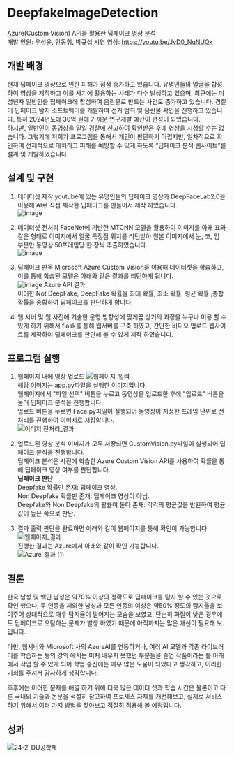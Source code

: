 # DeepfakeImageDetection
Azure(Custom Vision) API을 활용한 딥페이크 영상 분석   
개발 인원: 우성윤, 안동휘, 박규섭
시연 영상: https://youtu.be/JvD0_NqNUQk   

## 개발 배경
 현재 딥페이크 영상으로 인한 피해가 점점 증가하고 있습니다. 유명인들의 얼굴을 합성하여 영상을 제작하고 이를 사기에 활용하는 사례가 다수 발생하고 있으며, 최근에는 미성년자 일반인을 딥페이크에 합성하여 음란물로 만드는 사건도 증가하고 있습니다. 경찰이 딥페이크 탐지 소프트웨어를 개발하여 선거 범죄 및 음란물 확인을 진행하고 있습니다. 특히 2024년도에 30억 원에 가까운 연구개발 예산이 편성이 되었습니다.   
 하지만, 일반인이 동영상을 일일 경찰에 신고하여 확인받은 후에 영상을 시청할 수는 없습니다. 그렇기에 저희가 프로그램을 통해서 개인이 판단하기 어렵지만, 일차적으로 확인하여 선제적으로 대처하고 피해를 예방할 수 있게 하도록 “딥페이크 분석 웹사이트”를 설계 및 개발하였습니다.   
 
## 설계 및 구현
1. 데이터셋 제작
youtube에 있는 유명인들의 딥페이크 영상과 DeepFaceLab2.0을 이용해 AI로 직접 제작한 딥페이크를 만들어서 제작 하였습니다.   
![image](https://github.com/user-attachments/assets/2e35a447-22a9-4e09-8d40-c9d44578f66f)

2. 데이터셋 전처리
FaceNet에 기반한 MTCNN 모델을 활용하여 이미지를 아래 표와 같은 형태로 이미지에서 얼굴 특징점 위치를 리턴받아 원본 이미지에서 눈, 코, 입 부분만 동영상 50프레임당 한 장씩 추출하였습니다.   
![image](https://github.com/user-attachments/assets/65120949-5cac-4791-b969-c77b2b8b26c3)

3. 딥페이크 판독
Microsoft Azure Custom Vision을 이용해 데이터셋을 학습하고, 이를 통해 학습된 모델은 아래와 같은 결과를 리턴하게 됩니다.   
![image](https://github.com/user-attachments/assets/958c1040-485e-4195-8441-e743a3445cf9)
Azure API 결과   
이러한 Not DeepFake, DeepFake 확률을 최대 확률, 최소 확률, 평균 확률 ,총합 확률을 종합하여 딥페이크를 판단하게 합니다.

4. 웹 서버 및 웹
사전에 기술한 운영 방향성에 맞게끔 상기의 과정을 누구나 이용 할 수 있게 하기 위해서 flask를 통해 웹서버를 구축 하였고, 간단한 비디오 업로드 웹사이트를 제작하여 딥페이크를 판단해 볼 수 있게 제작 하였습니다.


## 프로그램 실행
1. 웹페이지 내에 영상 업로드
![웹페이지_입력](https://github.com/user-attachments/assets/094f682a-61a9-4673-9a83-187c73e0a056)   
해당 이미지는 app.py파일을 실행한 이미지입니다.   
웹페이지에서 "파일 선택" 버튼을 누르고 동영상을 업로드한 후에 "업로드" 버튼을 눌러 딥페이크 분석을 진행합니다.   
업로드 버튼을 누르면 Face.py파일이 실행되어 동영상이 지정한 프레임 단위로 전처리를 진행하여 이미지로 저장합니다.   
![이미지 전처리_결과](https://github.com/user-attachments/assets/16d75261-ca51-489d-a24f-26908fc8720e)   


2. 업로드된 영상 분석
이미지가 모두 저장되면 CustomVision.py파일이 실행되어 딥페이크 분석을 진행합니다.   
딥페이크 분석은 사전에 학습한 Azure Custom Vision API를 사용하여 확률을 통해 딥페이크 영상 여부를 판단합니다.   
**딥페이크 판단**   
Deepfake 확률만 존재: 딥페이크 영상.   
Non Deepfake 확률만 존재: 딥페이크 영상이 아님.   
Deepfake와 Non Deepfake의 활률이 둘다 존재: 각각의 평균값을 반환하여 평균값이 높은 쪽으로 판단.   

3. 결과 출력
판단을 완료하면 아래와 같이 웹페이지를 통해 확인이 가능합니다.   
![웹페이지_결과](https://github.com/user-attachments/assets/d802b01d-6d21-4762-8b79-907ce386c269)   
진행한 결과는 Azure에서 아래와 같이 확인 가능합니다.   
![Azure_결과 (1)](https://github.com/user-attachments/assets/44c7e25f-95fc-45d0-8e46-6e95e7d2bec7)

## 결론
한국 남성 및 백인 남성은 약70% 이상의 정확도로 딥페이크를 탐지 할 수 있는 것으로 확인 했으나, 두 인종을 제외한 남성과 모든 인종의 여성은  약50% 정도의 탐지율을 보여주어 상대적으로 매우 탐지율이 떨어지는 모습을 보였고, 단순히 화질이 낮은 경우에도 딥페이크로 오탐하는 문제가 발생 하였기 때문에 아직까지는 많은 개선이 필요해 보입니다.   

다만, 웹서버와 Microsoft 사의 AzureAI를 연동하거나, 여러 AI 모델과 각종 라이브러리를 학습하는 등의 강의 에서는 미처 배우지 못했던 부분들을 졸업 작품이라는 틀 아래에서 작업 할 수 있게 되어 학업 증진에는 매우 많은 도움이 되었다고 생각하고, 이러한 기회를 주셔서 감사하게 생각합니다.   

추후에는 이러한 문제를 해결 하기 위해 더욱 많은 데이터 셋과 학습 시간은 물론이고 다른 국내외 기술과 논문을 적절히 참고하여 프로세스 자체를 개선해보고, 실제로 서비스 하기 위해서 여러 가지 방법을 찾아보고 적절히 적용해 볼 예정입니다.   

## 성과
![24-2_DU공학제](https://github.com/user-attachments/assets/d23b9cb4-c842-4667-bedc-beef46421e3e)
